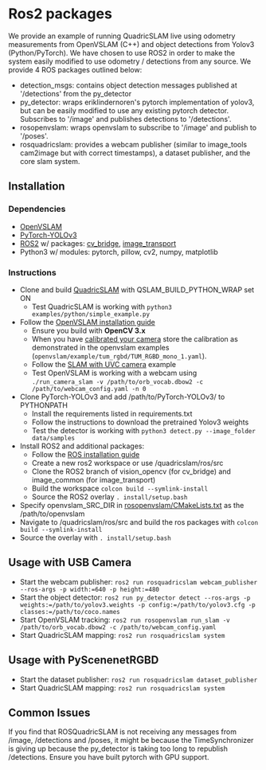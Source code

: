 # Ros2 packages
We provide an example of running QuadricSLAM live using odometry measurements from OpenVSLAM (C++) and object detections from Yolov3 (Python/PyTorch). We have chosen to use ROS2 in order to make the system easily modified to use odometry / detections from any source. We provide 4 ROS packages outlined below:

* detection_msgs: contains object detection messages published at '/detections' from the py_detector 
* py_detector: wraps eriklindernoren's pytorch implementation of yolov3, but can be easily modified to use any existing pytorch detector. Subscribes to '/image' and publishes detections to '/detections'. 
* rosopenvslam: wraps openvslam to subscribe to '/image' and publish to '/poses'. 
* rosquadricslam: provides a webcam publisher (similar to image_tools cam2image but with correct timestamps), a dataset publisher, and the core slam system. 

## Installation 
### Dependencies

* [OpenVSLAM](https://github.com/xdspacelab/openvslam)
* [PyTorch-YOLOv3](https://github.com/eriklindernoren/PyTorch-YOLOv3) 
* [ROS2](https://index.ros.org/doc/ros2/Installation/) w/ packages: [cv_bridge](https://github.com/ros-perception/vision_opencv/tree/ros2), [image_transport](https://github.com/ros-perception/image_common/tree/ros2)
* Python3 w/ modules: pytorch, pillow, cv2, numpy, matplotlib

### Instructions

* Clone and build [QuadricSLAM](/README.md) with QSLAM_BUILD_PYTHON_WRAP set ON
    * Test QuadricSLAM is working with `python3 examples/python/simple_example.py`
* Follow the [OpenVSLAM installation guide](https://openvslam.readthedocs.io/en/master/installation.html)
    * Ensure you build with **OpenCV 3.x**
    * When you have [calibrated your camera](https://github.com/ros-perception/image_pipeline/tree/ros2) store the calibration as demonstrated in the openvslam examples (`openvslam/example/tum_rgbd/TUM_RGBD_mono_1.yaml`). 
    * Follow the [SLAM with UVC camera](https://openvslam.readthedocs.io/en/master/example.html) example
    * Test OpenVSLAM is working with a webcam using `./run_camera_slam -v /path/to/orb_vocab.dbow2 -c /path/to/webcam_config.yaml -n 0`
* Clone PyTorch-YOLOv3 and add /path/to/PyTorch-YOLOv3/ to PYTHONPATH
    * Install the requirements listed in requirements.txt
    * Follow the instructions to download the pretrained Yolov3 weights
    * Test the detector is working with `python3 detect.py --image_folder data/samples`
* Install ROS2 and additional packages:
    * Follow the [ROS installation guide](https://index.ros.org/doc/ros2/Installation/)
    * Create a new ros2 workspace or use /quadricslam/ros/src
    * Clone the ROS2 branch of vision_opencv (for cv_bridge) and image_common (for image_transport)
    * Build the workspace `colcon build --symlink-install`
    * Source the ROS2 overlay `. install/setup.bash` 
* Specify openvslam_SRC_DIR in [rosopenvslam/CMakeLists.txt](/ros/src/rosopenvslam/CMakeLists.txt) as the /path/to/openvslam 
* Navigate to /quadricslam/ros/src and build the ros packages with `colcon build --symlink-install`
* Source the overlay with `. install/setup.bash`

## Usage with USB Camera

* Start the webcam publisher: `ros2 run rosquadricslam webcam_publisher --ros-args -p width:=640 -p height:=480`
* Start the object detector:  `ros2 run py_detector detect --ros-args -p weights:=/path/to/yolov3.weights -p config:=/path/to/yolov3.cfg -p classes:=/path/to/coco.names`
* Start OpenVSLAM tracking: `ros2 run rosopenvslam run_slam -v /path/to/orb_vocab.dbow2 -c /path/to/webcam_config.yaml`
* Start QuadricSLAM mapping: `ros2 run rosquadricslam system` 

## Usage with PyScenenetRGBD

* Start the dataset publisher: `ros2 run rosquadricslam dataset_publisher`
* Start QuadricSLAM mapping: `ros2 run rosquadricslam system` 

## Common Issues

If you find that ROSQuadricSLAM is not receiving any messages from /image, /detections and /poses, it might be because the TimeSynchronizer is giving up because the py_detector is taking too long to republish /detections. Ensure you have built pytorch with GPU support. 
